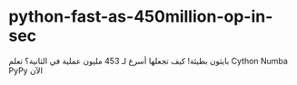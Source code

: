 # python-fast-as-450million-op-in-sec
بايثون بطيئة! كيف تجعلها أسرع لـ 453 مليون عملية في الثانية؟ تعلم Cython Numba PyPy  الآن
